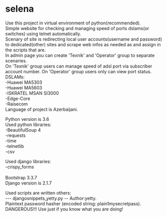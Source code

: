 # selena
Use this project in virtual environment of python(recommended).</br> 
Simple website for checking and managing speed of ports dslams(or switches) using telnet automatically.</br>
Scenary of site is redirecting local user accounts(username and password) to dedicated(other) sites and scrape web infos as needed as and assign in the scripts that are.</br>
In admin page you can create 'Texnik' and 'Operator' group to separate scenaries.</br>
On 'Texnik' group users can manage speed of adsl port via subscriber account number.
On 'Operator' group users only can view port status.
DSLAMs:</br>
-Huawei MA5303</br>
-Huawei MA5603</br>
-ISKRATEL MSAN SI3000</br>
-Edge-Core</br>
-Raisecom</br>
Language of project is Azerbaijani.</br>

Python version is 3.6</br>
Used python libraries:</br>
-BeautifulSoup 4</br>
-requests</br>
-time</br>
-telnetlib</br>
-csv</br>

Used django libraries:</br>
-crispy_forms</br>
</br>
Bootstrap 3.3.7</br>
Django version is 2.1.7</br>

Used scripts are written others:</br>
 --- djangosnippets_yetty.py -- Author:yetty.</br>
Plaintext password hasher (encoded string: plain$1$mysecretpass).</br>
DANGEROUS!!! Use just if you know what you are doing!</br>
